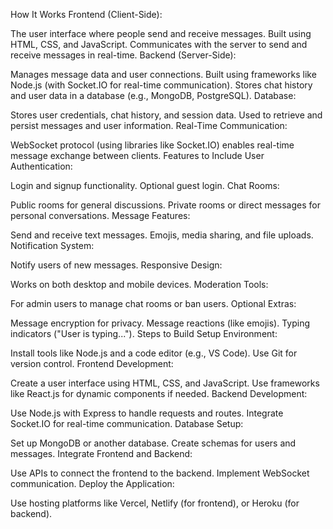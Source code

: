 How It Works
Frontend (Client-Side):

The user interface where people send and receive messages.
Built using HTML, CSS, and JavaScript.
Communicates with the server to send and receive messages in real-time.
Backend (Server-Side):

Manages message data and user connections.
Built using frameworks like Node.js (with Socket.IO for real-time communication).
Stores chat history and user data in a database (e.g., MongoDB, PostgreSQL).
Database:

Stores user credentials, chat history, and session data.
Used to retrieve and persist messages and user information.
Real-Time Communication:

WebSocket protocol (using libraries like Socket.IO) enables real-time message exchange between clients.
Features to Include
User Authentication:

Login and signup functionality.
Optional guest login.
Chat Rooms:

Public rooms for general discussions.
Private rooms or direct messages for personal conversations.
Message Features:

Send and receive text messages.
Emojis, media sharing, and file uploads.
Notification System:

Notify users of new messages.
Responsive Design:

Works on both desktop and mobile devices.
Moderation Tools:

For admin users to manage chat rooms or ban users.
Optional Extras:

Message encryption for privacy.
Message reactions (like emojis).
Typing indicators ("User is typing...").
Steps to Build
Setup Environment:

Install tools like Node.js and a code editor (e.g., VS Code).
Use Git for version control.
Frontend Development:

Create a user interface using HTML, CSS, and JavaScript.
Use frameworks like React.js for dynamic components if needed.
Backend Development:

Use Node.js with Express to handle requests and routes.
Integrate Socket.IO for real-time communication.
Database Setup:

Set up MongoDB or another database.
Create schemas for users and messages.
Integrate Frontend and Backend:

Use APIs to connect the frontend to the backend.
Implement WebSocket communication.
Deploy the Application:

Use hosting platforms like Vercel, Netlify (for frontend), or Heroku (for backend).
